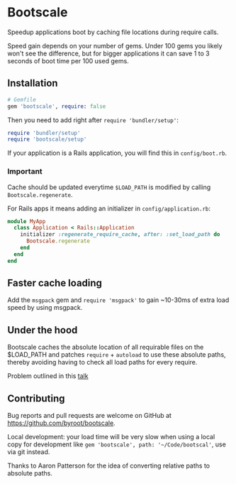 # Bootscale

Speedup applications boot by caching file locations during require calls.

Speed gain depends on your number of gems. Under 100 gems you likely won't see the difference,
but for bigger applications it can save 1 to 3 seconds of boot time per 100 used gems.

## Installation

```ruby
# Gemfile
gem 'bootscale', require: false
```

Then you need to add right after `require 'bundler/setup'`:

```ruby
require 'bundler/setup'
require 'bootscale/setup'
```

If your application is a Rails application, you will find this in `config/boot.rb`.

### Important

Cache should be updated everytime `$LOAD_PATH` is modified by calling `Bootscale.regenerate`.

For Rails apps it means adding an initializer in `config/application.rb`:

```ruby
module MyApp
  class Application < Rails::Application
    initializer :regenerate_require_cache, after: :set_load_path do
      Bootscale.regenerate
    end
  end
end
```

## Faster cache loading

Add the `msgpack` gem and `require 'msgpack'` to gain ~10-30ms of extra load speed by using msgpack.

## Under the hood

Bootscale caches the absolute location of all requirable files on the $LOAD_PATH and
patches `require` + `autoload` to use these absolute paths, thereby avoiding having to check all load paths for every require.

Problem outlined in this [talk](https://www.youtube.com/watch?v=kwkbrOwLsZY)

## Contributing

Bug reports and pull requests are welcome on GitHub at https://github.com/byroot/bootscale.

Local development: your load time will be very slow when using a local copy for development like `gem 'bootscale', path: '~/Code/bootscal'`, use via git instead.

Thanks to Aaron Patterson for the idea of converting relative paths to absolute paths.
